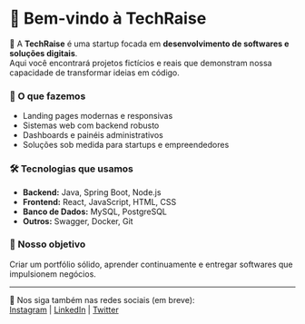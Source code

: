 # 👋 Bem-vindo à TechRaise

🚀 A **TechRaise** é uma startup focada em **desenvolvimento de softwares e soluções digitais**.  
Aqui você encontrará projetos fictícios e reais que demonstram nossa capacidade de transformar ideias em código.  

### 🌟 O que fazemos
- Landing pages modernas e responsivas  
- Sistemas web com backend robusto  
- Dashboards e painéis administrativos  
- Soluções sob medida para startups e empreendedores  

### 🛠️ Tecnologias que usamos
- **Backend:** Java, Spring Boot, Node.js  
- **Frontend:** React, JavaScript, HTML, CSS  
- **Banco de Dados:** MySQL, PostgreSQL  
- **Outros:** Swagger, Docker, Git  

### 🎯 Nosso objetivo
Criar um portfólio sólido, aprender continuamente e entregar softwares que impulsionem negócios.  

---

🔗 Nos siga também nas redes sociais (em breve):  
[Instagram](#) | [LinkedIn](#) | [Twitter](#)  

